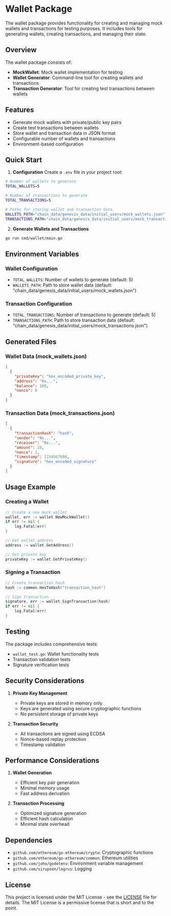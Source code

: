 # Wallet Package

The wallet package provides functionality for creating and managing mock wallets and transactions for testing purposes. It includes tools for generating wallets, creating transactions, and managing their state.

## Overview

The wallet package consists of:
- **MockWallet**: Mock wallet implementation for testing
- **Wallet Generator**: Command-line tool for creating wallets and transactions
- **Transaction Generator**: Tool for creating test transactions between wallets

## Features

- Generate mock wallets with private/public key pairs
- Create test transactions between wallets
- Store wallet and transaction data in JSON format
- Configurable number of wallets and transactions
- Environment-based configuration

## Quick Start

1. **Configuration**
Create a `.env` file in your project root:
```bash
# Number of wallets to generate
TOTAL_WALLETS=5

# Number of transactions to generate
TOTAL_TRANSACTIONS=5

# Paths for storing wallet and transaction data
WALLETS_PATH="chain_data/genesis_data/initial_users/mock_wallets.json"
TRANSACTIONS_PATH="chain_data/genesis_data/initial_users/mock_transactions.json"
```

2. **Generate Wallets and Transactions**
```bash
go run cmd/wallet/main.go
```

## Environment Variables

### Wallet Configuration
- `TOTAL_WALLETS`: Number of wallets to generate (default: 5)
- `WALLETS_PATH`: Path to store wallet data (default: "chain_data/genesis_data/initial_users/mock_wallets.json")

### Transaction Configuration
- `TOTAL_TRANSACTIONS`: Number of transactions to generate (default: 5)
- `TRANSACTIONS_PATH`: Path to store transaction data (default: "chain_data/genesis_data/initial_users/mock_transactions.json")

## Generated Files

### Wallet Data (mock_wallets.json)
```json
[
  {
    "privateKey": "hex_encoded_private_key",
    "address": "0x...",
    "balance": 100,
    "nonce": 0
  }
]
```

### Transaction Data (mock_transactions.json)
```json
[
  {
    "transactionHash": "hash",
    "sender": "0x...",
    "receiver": "0x...",
    "amount": 10,
    "nonce": 1,
    "timestamp": 1234567890,
    "signature": "hex_encoded_signature"
  }
]
```

## Usage Example

### Creating a Wallet
```go
// Create a new mock wallet
wallet, err := wallet.NewMockWallet()
if err != nil {
    log.Fatal(err)
}

// Get wallet address
address := wallet.GetAddress()

// Get private key
privateKey := wallet.GetPrivateKey()
```

### Signing a Transaction
```go
// Create transaction hash
hash := common.HexToHash("transaction_hash")

// Sign transaction
signature, err := wallet.SignTransaction(hash)
if err != nil {
    log.Fatal(err)
}
```

## Testing

The package includes comprehensive tests:
- `wallet_test.go`: Wallet functionality tests
- Transaction validation tests
- Signature verification tests

## Security Considerations

1. **Private Key Management**
   - Private keys are stored in memory only
   - Keys are generated using secure cryptographic functions
   - No persistent storage of private keys

2. **Transaction Security**
   - All transactions are signed using ECDSA
   - Nonce-based replay protection
   - Timestamp validation

## Performance Considerations

1. **Wallet Generation**
   - Efficient key pair generation
   - Minimal memory usage
   - Fast address derivation

2. **Transaction Processing**
   - Optimized signature generation
   - Efficient hash calculation
   - Minimal state overhead

## Dependencies

- `github.com/ethereum/go-ethereum/crypto`: Cryptographic functions
- `github.com/ethereum/go-ethereum/common`: Ethereum utilities
- `github.com/joho/godotenv`: Environment variable management
- `github.com/sirupsen/logrus`: Logging

## License
This project is licensed under the MIT License - see the [LICENSE](../../LICENSE) file for details. The MIT License is a permissive license that is short and to the point.